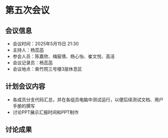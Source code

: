# 第五次会议

## 会议信息

- 会议时间：2025年5月15日 21:30
- 主持人：杨蕊菡
- 参会人员：陈嘉欣、梅宸倩、杨心怡、崔文悦、高洁
- 会议记录员：杨蕊菡
- 会议地点：紫竹院三号楼3层休息区

## 计划会议内容

- 各成员分支代码汇总，并在各组员电脑中测试运行，以便后续测试文档、用户手册的撰写
- 讨论PPT展示汇报时间和PPT制作

## 讨论成果


